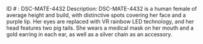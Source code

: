 ID # : DSC-MATE-4432
Description: DSC-MATE-4432 is a human female of average height and build, with distinctive spots covering her face and a purple lip. Her eyes are replaced with VR rainbow LED technology, and her head features two pig tails. She wears a medical mask on her mouth and a gold earring in each ear, as well as a silver chain as an accessory.